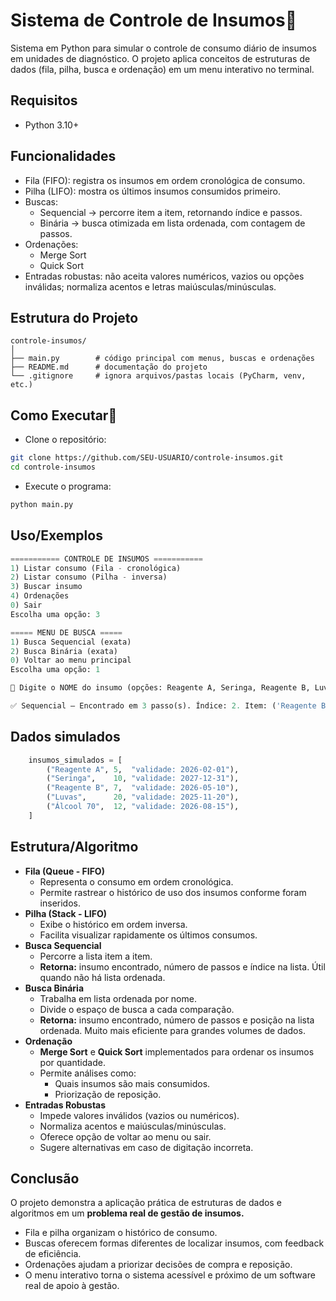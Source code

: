 
# Sistema de Controle de Insumos💊

Sistema em Python para simular o controle de consumo diário de insumos em unidades de diagnóstico.
O projeto aplica conceitos de estruturas de dados (fila, pilha, busca e ordenação) em um menu interativo no terminal.

## Requisitos
- Python 3.10+
## Funcionalidades

- Fila (FIFO): registra os insumos em ordem cronológica de consumo.
- Pilha (LIFO): mostra os últimos insumos consumidos primeiro.
- Buscas:
    - Sequencial → percorre item a item, retornando índice e passos.
    - Binária → busca otimizada em lista ordenada, com contagem de passos.
- Ordenações:
    - Merge Sort
    - Quick Sort
- Entradas robustas: não aceita valores numéricos, vazios ou opções inválidas; normaliza acentos e letras maiúsculas/minúsculas.

## Estrutura do Projeto
```
controle-insumos/
│
├── main.py        # código principal com menus, buscas e ordenações
├── README.md      # documentação do projeto
└── .gitignore     # ignora arquivos/pastas locais (PyCharm, venv, etc.)

```

## Como Executar🚀

- Clone o repositório:

```bash
git clone https://github.com/SEU-USUARIO/controle-insumos.git
cd controle-insumos
```
- Execute o programa:
```bash
python main.py
```


    
## Uso/Exemplos

```python
=========== CONTROLE DE INSUMOS ===========
1) Listar consumo (Fila - cronológica)
2) Listar consumo (Pilha - inversa)
3) Buscar insumo
4) Ordenações
0) Sair
Escolha uma opção: 3

===== MENU DE BUSCA =====
1) Busca Sequencial (exata)
2) Busca Binária (exata)
0) Voltar ao menu principal
Escolha uma opção: 1

🔎 Digite o NOME do insumo (opções: Reagente A, Seringa, Reagente B, Luvas, Álcool 70): Reagente B

✅ Sequencial — Encontrado em 3 passo(s). Índice: 2. Item: ('Reagente B', 7, '2026-05-10')

```
## Dados simulados
```python
    insumos_simulados = [
        ("Reagente A", 5,  "validade: 2026-02-01"),
        ("Seringa",    10, "validade: 2027-12-31"),
        ("Reagente B", 7,  "validade: 2026-05-10"),
        ("Luvas",      20, "validade: 2025-11-20"),
        ("Álcool 70",  12, "validade: 2026-08-15"),
    ]
```

## Estrutura/Algoritmo

- **Fila (Queue - FIFO)**
    - Representa o consumo em ordem cronológica.
    - Permite rastrear o histórico de uso dos insumos conforme foram inseridos.
- **Pilha (Stack - LIFO)**
    - Exibe o histórico em ordem inversa.
    - Facilita visualizar rapidamente os últimos consumos.
- **Busca Sequencial**
    - Percorre a lista item a item.
    - **Retorna:** insumo encontrado, número de passos e índice na lista. Útil quando não há lista ordenada.
- **Busca Binária**
    - Trabalha em lista ordenada por nome.
    - Divide o espaço de busca a cada comparação.
    - **Retorna:** insumo encontrado, número de passos e posição na lista ordenada. Muito mais eficiente para grandes volumes de dados.
- **Ordenação**
    - **Merge Sort** e **Quick Sort** implementados para ordenar os insumos por quantidade.
    - Permite análises como:
        - Quais insumos são mais consumidos.
         - Priorização de reposição.
- **Entradas Robustas**
    - Impede valores inválidos (vazios ou numéricos).
    - Normaliza acentos e maiúsculas/minúsculas.
    - Oferece opção de voltar ao menu ou sair.
    - Sugere alternativas em caso de digitação incorreta.
      
## Conclusão
O projeto demonstra a aplicação prática de estruturas de dados e algoritmos em um **problema real de gestão de insumos.**
- Fila e pilha organizam o histórico de consumo.
- Buscas oferecem formas diferentes de localizar insumos, com feedback de eficiência.
- Ordenações ajudam a priorizar decisões de compra e reposição.
- O menu interativo torna o sistema acessível e próximo de um software real de apoio à gestão.

